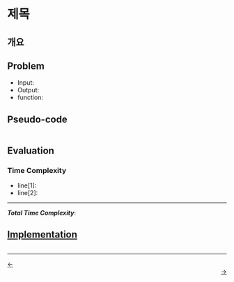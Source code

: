 # 제목
## 개요

## Problem
- Input: 
- Output: 
- function: 

## Pseudo-code
```

```

## Evaluation
### Time Complexity
 <!-- 설명 -->
- line[1]: 
- line[2]: 

---
<!-- - 내용 정리 -->

***Total Time Complexity***: 


## [Implementation]()
```python

```

---
<!-- [^1]: 각주 -->

<div align="left">
    <a href=".md">← </a>
</div>

<div align="right">
    <a href=".md"> →</a>
</div>
